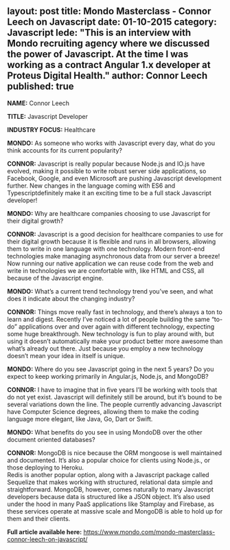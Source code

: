 layout: post
title: Mondo Masterclass - Connor Leech on Javascript
date: 01-10-2015
category: Javascript
lede: "This is an interview with Mondo recruiting agency where we discussed the power of Javascript. At the time I was working as a contract Angular 1.x developer at Proteus Digital Health."
author: Connor Leech
published: true
---

**NAME:** Connor Leech

**TITLE:** Javascript Developer

**INDUSTRY FOCUS:** Healthcare
 
**MONDO:** As someone who works with Javascript every day, what do you think accounts for its current popularity?

**CONNOR:** Javascript is really popular because Node.js and IO.js have evolved, making it possible to write robust server side applications, so Facebook, Google, and even Microsoft are pushing Javascript development further. New changes in the language coming with ES6 and Typescriptdefinitely make it an exciting time to be a full stack Javascript developer!
 
**MONDO:** Why are healthcare companies choosing to use Javascript for their digital growth?

**CONNOR:** Javascript is a good decision for healthcare companies to use for their digital growth because it is flexible and runs in all browsers, allowing them to write in one language with one technology. Modern front-end technologies make managing asynchronous data from our server a breeze! Now running our native application we can reuse code from the web and write in technologies we are comfortable with, like HTML and CSS, all because of the Javascript engine.
 
**MONDO:** What’s a current trend technology trend you’ve seen, and what does it indicate about the changing industry?

**CONNOR:** Things move really fast in technology, and there’s always a ton to learn and digest. Recently I’ve noticed a lot of people building the same “to-do” applications over and over again with different technology, expecting some huge breakthrough. New technology is fun to play around with, but using it doesn’t automatically make your product better more awesome than what’s already out there. Just because you employ a new technology doesn’t mean your idea in itself is unique.

**MONDO:** Where do you see Javascript going in the next 5 years? Do you expect to keep working primarily in Angular.js, Node.js, and MongoDB?

**CONNOR:** I have to imagine that in five years I’ll be working with tools that do not yet exist. Javascript will definitely still be around, but it’s bound to be several variations down the line. The people currently advancing Javascript have Computer Science degrees, allowing them to make the coding language more elegant, like Java, Go, Dart or Swift.
 
**MONDO:** What benefits do you see in using MondoDB over the other document oriented databases?

**CONNOR:** MongoDB is nice because the ORM mongoose is well maintained and documented. It’s also a popular choice for clients using Node.js., or those deploying to Heroku.  
Redis is another popular option, along with a Javascript package called Sequelize that makes working with structured, relational data simple and straightforward. MongoDB, however, comes naturally to many Javascript developers because data is structured like a JSON object. It’s also used under the hood in many PaaS applications like Stamplay and Firebase, as these services operate at massive scale and MongoDB is able to hold up for them and their clients.

**Full article available here:** https://www.mondo.com/mondo-masterclass-connor-leech-on-javascript/